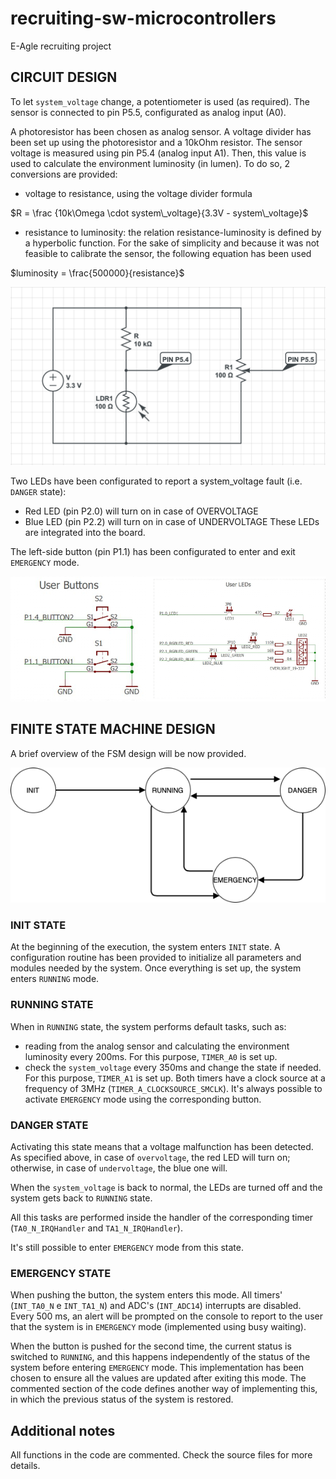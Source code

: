 # recruiting-sw-microcontrollers
E-Agle recruiting project

## CIRCUIT DESIGN
To let `system_voltage` change, a potentiometer is used (as required). The sensor is connected to pin P5.5, configurated as analog input (A0).

A photoresistor has been chosen as analog sensor. A voltage divider has been set up using the photoresistor and a 10kOhm resistor. The sensor voltage is measured using pin P5.4 (analog input A1).
Then, this value is used to calculate the environment luminosity (in lumen). To do so, 2 conversions are provided:
* voltage to resistance, using the voltage divider formula

$R = \frac {10k\Omega \cdot system\_voltage}{3.3V - system\_voltage}$

* resistance to luminosity: the relation resistance-luminosity is defined by a hyperbolic function. For the sake of simplicity and because it was not feasible to calibrate the sensor, the following equation has been used

$luminosity = \frac{500000}{resistance}$

![circuito_esterno](img/circuito_esterno.png)

Two LEDs have been configurated to report a system_voltage fault (i.e. `DANGER` state):
* Red LED (pin P2.0) will turn on in case of OVERVOLTAGE
* Blue LED (pin P2.2) will turn on in case of UNDERVOLTAGE
These LEDs are integrated into the board.

The left-side button (pin P1.1) has been configurated to enter and exit `EMERGENCY` mode.

![board_degign](img/board_design.png)

## FINITE STATE MACHINE DESIGN
A brief overview of the FSM design will be now provided.

![fsm_design](img/fsm_design.png)

### INIT STATE
At the beginning of the execution, the system enters `INIT` state. A configuration routine has been provided to initialize all parameters and modules needed by the system.
Once everything is set up, the system enters `RUNNING` mode.

### RUNNING STATE
When in `RUNNING` state, the system performs default tasks, such as:
* reading from the analog sensor and calculating the environment luminosity every 200ms. For this purpose, `TIMER_A0` is set up.
* check the `system_voltage` every 350ms and change the state if needed. For this purpose, `TIMER_A1` is set up.
Both timers have a clock source at a frequency of 3MHz (`TIMER_A_CLOCKSOURCE_SMCLK`).
It's always possible to activate `EMERGENCY` mode using the corresponding button.

### DANGER STATE
Activating this state means that a voltage malfunction has been detected.
As specified above, in case of `overvoltage`, the red LED will turn on; otherwise, in case of `undervoltage`, the blue one will.

When the `system_voltage` is back to normal, the LEDs are turned off and the system gets back to `RUNNING` state.

All this tasks are performed inside the handler of the corresponding timer (`TA0_N_IRQHandler` and `TA1_N_IRQHandler`).

It's still possible to enter `EMERGENCY` mode from this state.

### EMERGENCY STATE
When pushing the button, the system enters this mode.
All timers' (`INT_TA0_N` e `INT_TA1_N`) and ADC's (`INT_ADC14`) interrupts are disabled. 
Every 500 ms, an alert will be prompted on the console to report to the user that the system is in `EMERGENCY` mode (implemented using busy waiting).

When the button is pushed for the second time, the current status is switched to `RUNNING`, and this happens independently of the status of the system before entering `EMERGENCY` mode. This implementation has been chosen to ensure all the values are updated after exiting this mode.
The commented section of the code defines another way of implementing this, in which the previous status of the system is restored.

## Additional notes
All functions in the code are commented. Check the source files for more details.